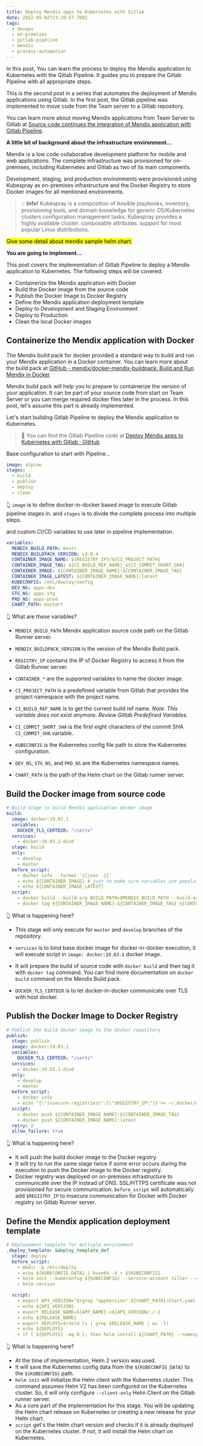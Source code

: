 ```yaml
---
title: Deploy Mendix apps to Kubernetes with Gitlab
date: 2022-05-02T23:20:57.708Z
tags:
  - devops
  - on-premises
  - gitlab-pipeline
  - mendix
  - process-automation
---
```

In this post, You can learn the process to deploy the Mendix application to Kubernetes with the Gitlab Pipeline. It guides you to prepare the Gitlab Pipeline with all appropriate steps.

This is the second post in a series that automates the deployment of Mendix applications using Gitlab. In the first post, the Gitlab pipeline was implemented to move code from the Team server to a Gitlab repository.

You can learn more about moving Mendix applications from Team Server to Gitlab at [Source code continues the integration of Mendix application with Gitlab Pipeline](https://safoorsafdar.com/post/source-code-continues-integration-of-mendix-application-with-gitlab-pipeline).

**A little bit of background about the infrastructure environment...**

Mendix is a low code collaborative development platform for mobile and web applications. The complete infrastructure was provisioned for on-premises, including Kubernetes and Gitlab as two of its main components.

Development, staging, and production environments were provisioned using Kubespray as on-premises infrastructure and the Docker Registry to store Docker images for all mentioned environments.

> :bulb: **Info!** Kubespray is a composition of Ansible playbooks, inventory, provisioning tools, and domain knowledge for generic OS/Kubernetes clusters configuration management tasks. Kubespray provides a highly available cluster. composable attributes. support for most popular Linux distributions.

<mark>Give some detail about mendix sample helm chart.</mark>

**You are going to implement...**

This post covers the implementation of Gitlab Pipeline to deploy a Mendix application to Kubernetes. The following steps will be covered:

- Containerize the Mendix application with Docker
- Build the Docker image from the source code
- Publish the Docker Image to Docker Registry
- Define the Mendix application deployment template
- Deploy to Development and Staging Environment
- Deploy to Production
- Clean the local Docker images
  

## Containerize the Mendix application with Docker

The Mendix build pack for docker provided a standard way to build and run your Mendix application in a Docker container. You can learn more about the build pack at [GitHub - mendix/docker-mendix-buildpack: Build and Run Mendix in Docker](https://github.com/mendix/docker-mendix-buildpack)

Mendix build pack will help you to prepare to containerize the version of your application. It can be part of your source code from start on Team Server or you can merge required docker files later in the process. In this post, let's assume this part is already implemented.

Let's start building Gitlab Pipeline to deploy the Mendix application to Kubernetes.

> :rocket: You can find the Gitlab Pipeline code at [Deploy Mendix apps to Kubernetes with Gitlab · GitHub](https://gist.github.com/safoorsafdar/c169d5007e1aa88d900ae7198114292f)

Base configuration to start with Pipeline...

```yaml
image: alpine
stages:
  - build
  - publish
  - deploy
  - clean
```

:point_up_2: `image` is to define docker-in-docker based image to execute Gitlab pipeline stages in. and `stages` is to divide the complete process into multiple steps.

and custom CI/CD variables to use later in pipeline implementation.

```yaml
variables:
  MENDIX_BUILD_PATH: mxsrc
  MENDIX_BUILDPACK_VERSION: v3.6.4
  CONTAINER_IMAGE_NAME: ${REGISTRY_IP}/${CI_PROJECT_PATH}
  CONTAINER_IMAGE_TAG: ${CI_BUILD_REF_NAME}_${CI_COMMIT_SHORT_SHA}
  CONTAINER_IMAGE: ${CONTAINER_IMAGE_NAME}:${CONTAINER_IMAGE_TAG}
  CONTAINER_IMAGE_LATEST: ${CONTAINER_IMAGE_NAME}:latest
  KUBECONFIG: /etc/deploy/config
  DEV_NS: apps-dev
  STG_NS: apps-stg
  PRD_NS: apps-prod
  CHART_PATH: mxchart
```

:point_up_2: What are these variables?

- `MENDIX_BUILD_PATH` Mendix application source code path on the Gitlab Runner server.
  
- `MENDIX_BUILDPACK_VERSION` is the version of the Mendix Build pack.
  
- `REGISTRY_IP` contains the IP of Docker Registry to access it from the Gitlab Runner server.
  
- `CONTAINER_*` are the supported variables to name the docker image.
  
- `CI_PROJECT_PATH` is a predefined variable from Gitlab that provides the project namespace with the project name.
  
- `CI_BUILD_REF_NAME` is to get the current build ref name. 
  *Note: This variable does not exist anymore. Review Gitlab Predefined Variables.*
  
- `CI_COMMIT_SHORT_SHA` is the first eight characters of the commit SHA `CI_COMMIT_SHA` variable.
  
- `KUBECONFIG` is the Kubernetes config file path to store the Kubernetes configuration.
  
- `DEV_NS`, `STG_NS`, and `PRD_NS` are the Kubernetes namespace names.
  
- `CHART_PATH` is the path of the Helm chart on the Gitlab runner server.
  

## Build the Docker image from source code

```yaml
# Build Stage to build Mendix application docker image
build:
  image: docker:19.03.1
  variables:
    DOCKER_TLS_CERTDIR: "/certs"
  services:
    - docker:19.03.1-dind
  stage: build
  only:
    - develop
    - master
  before_script:
    - docker info --format '{{json .}}'
    - echo ${CONTAINER_IMAGE} # just to make sure variables are populating
    - echo ${CONTAINER_IMAGE_LATEST}
  script:
    - docker build --build-arg BUILD_PATH=$MENDIX_BUILD_PATH --build-arg CF_BUILDPACK=$MENDIX_BUILDPACK_VERSION -t ${CONTAINER_IMAGE_NAME}:${CONTAINER_IMAGE_TAG} .
    - docker tag ${CONTAINER_IMAGE_NAME}:${CONTAINER_IMAGE_TAG} ${CONTAINER_IMAGE_NAME}:latest
```

:point_up_2: What is happening here?

- This stage will only execute for `master` and `develop` branches of the repository.
- `services` is to bind base docker image for docker-in-docker execution, it will execute script in `image: docker:19.03.1` docker image. 
- It will prepare the build of source code with `docker build` and then tag it with `docker tag` command. You can find more documentation on `docker build` command on the Mendix Build pack.
  
- `DOCKER_TLS_CERTDIR` is to let docker-in-docker communicate over TLS with host docker.
  

## Publish the Docker Image to Docker Registry

```yaml
# Publish the build docker image to the docker repository
publish:
  stage: publish
  image: docker:19.03.1
  variables:
    DOCKER_TLS_CERTDIR: "/certs"
  services:
    - docker:19.03.1-dind
  only:
    - develop
    - master
  before_script:
    - docker info
    - echo "{\"insecure-registries\":[\"$REGISTRY_IP\"]} >> ~/.docker/daemon.json"
  script:
    - docker push ${CONTAINER_IMAGE_NAME}:${CONTAINER_IMAGE_TAG}
    - docker push ${CONTAINER_IMAGE_NAME}:latest
  retry: 2
  allow_failure: true
```

:point_up_2: What is happening here?

- It will push the build docker image to the Docker registry.
- It will try to run the same stage twice if some error occurs during the execution to push the Docker image to the Docker registry. 
- Docker registry was deployed on on-premises infrastructure to communicate over the IP instead of DNS. SSL/HTTPS certificate was not provisioned for secure communication. `before_script` will automatically add `$REGISTRY_IP` to insecure communication for Docker with Docker registry on Gitlab Runner server.
  

## Define the Mendix application deployment template

```yaml
# Deployement template for multiple environment
.deploy_template: &deploy_template_def
  stage: deploy
  before_script:
    - mkdir -p /etc/deploy
    - echo ${KUBECONFIG_DATA} | base64 -d > ${KUBECONFIG}
    - helm init --kubeconfig ${KUBECONFIG} --service-account tiller --client-only
    - helm version

  script:
    - export API_VERSION="$(grep "appVersion" ${CHART_PATH}/Chart.yaml | cut -d" " -f2 | sed -e 's/^"//' -e 's/"$//')"
    - echo ${API_VERSION}
    - export RELEASE_NAME=${APP_NAME}-v${API_VERSION/./-}
    - echo ${RELEASE_NAME}
    - export DEPLOYS=$(helm ls | grep $RELEASE_NAME | wc -l)
    - echo ${DEPLOYS}
    - if [ ${DEPLOYS} -eq 0 ]; then helm install ${CHART_PATH} --namespace=${NAMESPACE} --name=${RELEASE_NAME} --set nameOverride=${APP_NAME} --set image.repository=${CONTAINER_IMAGE_NAME} --set image.tag=${CONTAINER_IMAGE_TAG} --set ENV_LICENSE_ID=${ENV_LICENSE_ID} --set ENV_LICENSE_KEY=${ENV_LICENSE_KEY} --set ingress.annotations."nginx\.ingress\.kubernetes\.io/session-cookie-path"=${EP_PATH} --set ingress.paths[0]=${EP_PATH} --set ingress.hosts[0]=${EP_HOST} --set ENV_ADMIN_PASSWORD=${ADMIN_PASSWORD} --set ENV_MXRUNTIME_DATABASETYPE=${MXRUNTIME_DATABASETYPE} --set ENV_MXRUNTIME_DATABASEJDBCURL=${MXRUNTIME_DATABASEJDBCURL} --set ENV_MXRUNTIME_DATABASEUSERNAME=${MXRUNTIME_DATABASEUSERNAME} --set ENV_MXRUNTIME_DATABASEPASSWORD=${MXRUNTIME_DATABASEPASSWORD}; else echo "verion found; upgrading"; helm upgrade ${RELEASE_NAME} ${CHART_PATH} --namespace=${NAMESPACE} --set image.repository=${CONTAINER_IMAGE_NAME} --set image.tag=${CONTAINER_IMAGE_TAG} --set ingress.annotations."nginx\.ingress\.kubernetes\.io/session-cookie-path"=${EP_PATH} --set ingress.paths[0]=${EP_PATH} --set ingress.hosts[0]=${EP_HOST}; fi
```

:point_up_2: What is happening here?

- At the time of implementation, Helm 2 version was used. 
- It will save the Kubernetes config data from the `${KUBECONFIG_DATA}` to the `${KUBECONFIG}` path.
- `helm init` will initialize the Helm client with the Kubernetes cluster. This command assumes Helm V2 has been configured on the Kubernetes cluster. So, it will only configure `--client-only` Helm Client on the Gitlab runner server.
- As a core part of the implementation for this stage, You will be updating the Helm chart release on Kubernetes or creating a new release for your Helm chart.
- `script` get's the Helm chart version and checks if it is already deployed on the Kubernetes cluster. If not, it will install the Helm chart on Kubernetes.